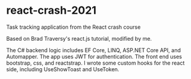 # react-crash-2021
Task tracking application from the React crash course

Based on Brad Traversy's react.js tutorial, modified by me.

The C# backend logic includes EF Core, LINQ, ASP.NET Core API, and Automapper.
The app uses JWT for authentication.
The front end uses bootstrap, css, and reactstrap.
I wrote some custom hooks for the react side, including UseShowToast and UseToken.
